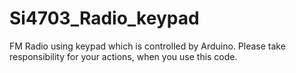 # Si4703_Radio_keypad
FM Radio using keypad which is controlled by Arduino.
Please take responsibility for your actions, when you use this code.
